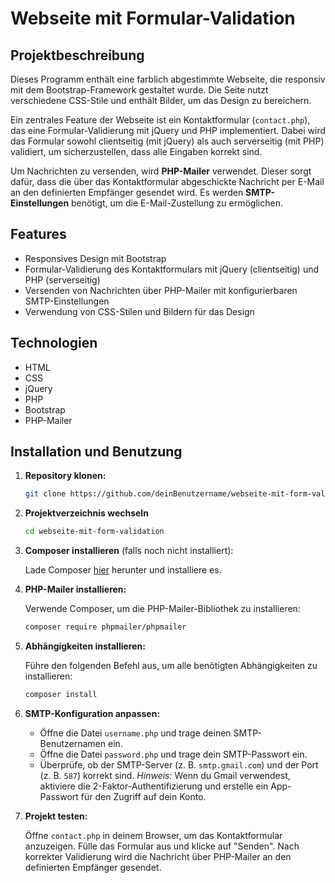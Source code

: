 # Webseite mit Formular-Validation

## Projektbeschreibung

Dieses Programm enthält eine farblich abgestimmte Webseite, die responsiv mit dem Bootstrap-Framework gestaltet wurde. Die Seite nutzt verschiedene CSS-Stile und enthält Bilder, um das Design zu bereichern.

Ein zentrales Feature der Webseite ist ein Kontaktformular (`contact.php`), das eine Formular-Validierung mit jQuery und PHP implementiert. Dabei wird das Formular sowohl clientseitig (mit jQuery) als auch serverseitig (mit PHP) validiert, um sicherzustellen, dass alle Eingaben korrekt sind.

Um Nachrichten zu versenden, wird **PHP-Mailer** verwendet. Dieser sorgt dafür, dass die über das Kontaktformular abgeschickte Nachricht per E-Mail an den definierten Empfänger gesendet wird. Es werden **SMTP-Einstellungen** benötigt, um die E-Mail-Zustellung zu ermöglichen.

## Features

- Responsives Design mit Bootstrap
- Formular-Validierung des Kontaktformulars mit jQuery (clientseitig) und PHP (serverseitig)
- Versenden von Nachrichten über PHP-Mailer mit konfigurierbaren SMTP-Einstellungen
- Verwendung von CSS-Stilen und Bildern für das Design

## Technologien

- HTML
- CSS
- jQuery
- PHP
- Bootstrap
- PHP-Mailer

## Installation und Benutzung

1. **Repository klonen:**

   ```bash
   git clone https://github.com/deinBenutzername/webseite-mit-form-validation.git

2. **Projektverzeichnis wechseln**
   ```bash
   cd webseite-mit-form-validation

3. **Composer installieren** (falls noch nicht installiert):

   Lade Composer <a href="https://getcomposer.org/">hier</a> herunter und installiere es.

4. **PHP-Mailer installieren:**

   Verwende Composer, um die PHP-Mailer-Bibliothek zu installieren:
   ```bash
   composer require phpmailer/phpmailer

5. **Abhängigkeiten installieren:**

   Führe den folgenden Befehl aus, um alle benötigten Abhängigkeiten zu installieren:
   ```bash
   composer install

6. **SMTP-Konfiguration anpassen:**
   
   - Öffne die Datei `username.php` und trage deinen SMTP-Benutzernamen ein.
   - Öffne die Datei `password.php` und trage dein SMTP-Passwort ein.
   - Überprüfe, ob der SMTP-Server (z. B. `smtp.gmail.com`) und der Port (z. B. `587`) korrekt sind.
   *Hinweis:* Wenn du Gmail verwendest, aktiviere die 2-Faktor-Authentifizierung und erstelle ein App-Passwort für den Zugriff auf dein Konto.

7. **Projekt testen:**

   Öffne `contact.php` in deinem Browser, um das Kontaktformular anzuzeigen.
   Fülle das Formular aus und klicke auf "Senden".
   Nach korrekter Validierung wird die Nachricht über PHP-Mailer an den definierten Empfänger gesendet.
   
